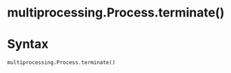 # multiprocessing.Process.terminate()



# Syntax

```python
multiprocessing.Process.terminate()
```